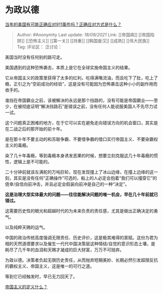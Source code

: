 # 为政以德
[当年的美国有可能正确应对911事件吗？正确应对方式是什么？](https://www.zhihu.com/question/486860691/answer/2121191656)

> Author: #Anonymity
> Last update: *18/09/2021*
> Link: [[帝国病]] [[帝国陷阱]] [[恐怖主义]] [[第一关]] [[持重]] [[韩国废汉]] [[成熟]] [[伟大民族]]
> Tag:
> 评论区：
> 泛讨论：

美国当时没有任何别的路可走。

美国遇到的这种恐怖袭击，本质上是它在全球实施帝国主义的结果。

它从帝国主义的政策里获得了太多的红利，吃得满嘴流油，而且吃下了肚，吃上了瘾，正引之为“空前成功的经验”，这是没有可能因为恐怖袭击这种小小的副作用而收手的。

谁挡在帝国霸业之前，该被解决的永远是那个挡路的，没有可能是帝国霸业——至少，在被彻底证明“解决挡路石”是错误之前，没有任何人能说服美国人不先尽力试一试。

这个问题真正困难的地方，在于它可以实在避免走向错误方向的机会窗口，其实是在二战之后的那开始的前十年。

是在那十年不要主动的和苏联争霸、不要借争霸的借口实行帝国主义、不要染霸权主义的毒瘾。

染了几十年毒瘾，等到毒瘾本身诱发恶果的时候，想要立刻克服这几十年毒瘾的惯性，逻辑上是不可能的。

二十分钟前就该左满舵的万吨巨轮，现在发现撞上了冰山边缘，在撞上边缘的这一刻，其实是没有任何“正确操作”可选的，船上的人必定会抱着“我们可以撞穿它”的侥幸/自信向前冲击，并且必定会假装向前冲是自己的一种“决定”。

**这是治理大型实体最大的问题——往往能解决问题的唯一机会，早在几十年前就已错过。**

这需要历史性的眼光和超越时代的为未来负责的责任感，尤其是做出正确决定的勇气。

以及纯粹天赐的运气。

中国的政治传统高度强调无限责任、历史评价，这是极其难得的禀赋。这份为君为相的天然道德要求以及催生一代代中国决策层这种情结/自觉的意识形态土壤，是耗尽了几千年的血泪和天赐才凝成的巨大财富，万万不可抛弃。

为政以德。决策者负起无限历史责任，从而抛弃短期美妙、长期必然引发超限反抗的霸权主义、帝国主义，这是唯一的可行之道。

等到它已经触发时，早已无力回天了。

[帝国主义的定义什么？](https://www.zhihu.com/question/19593017/answer/1399461143)
